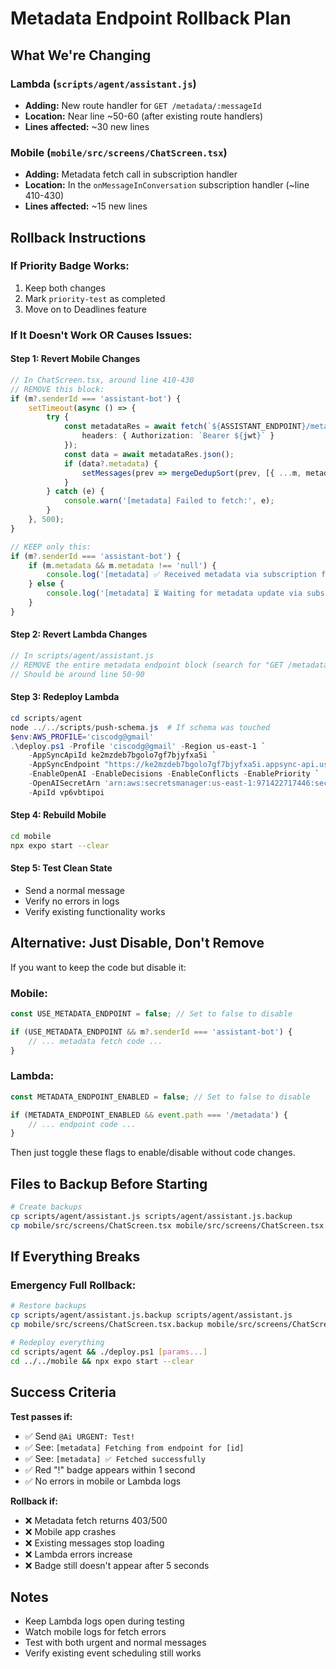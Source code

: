 # Metadata Endpoint Rollback Plan

## What We're Changing

### Lambda (`scripts/agent/assistant.js`)
- **Adding:** New route handler for `GET /metadata/:messageId`
- **Location:** Near line ~50-60 (after existing route handlers)
- **Lines affected:** ~30 new lines

### Mobile (`mobile/src/screens/ChatScreen.tsx`)
- **Adding:** Metadata fetch call in subscription handler
- **Location:** In the `onMessageInConversation` subscription handler (~line 410-430)
- **Lines affected:** ~15 new lines

## Rollback Instructions

### If Priority Badge Works:
1. Keep both changes
2. Mark `priority-test` as completed
3. Move on to Deadlines feature

### If It Doesn't Work OR Causes Issues:

#### Step 1: Revert Mobile Changes
```typescript
// In ChatScreen.tsx, around line 410-430
// REMOVE this block:
if (m?.senderId === 'assistant-bot') {
    setTimeout(async () => {
        try {
            const metadataRes = await fetch(`${ASSISTANT_ENDPOINT}/metadata/${m.id}`, {
                headers: { Authorization: `Bearer ${jwt}` }
            });
            const data = await metadataRes.json();
            if (data?.metadata) {
                setMessages(prev => mergeDedupSort(prev, [{ ...m, metadata: data.metadata }]));
            }
        } catch (e) {
            console.warn('[metadata] Failed to fetch:', e);
        }
    }, 500);
}

// KEEP only this:
if (m?.senderId === 'assistant-bot') {
    if (m.metadata && m.metadata !== 'null') {
        console.log('[metadata] ✅ Received metadata via subscription for', m.id.slice(0, 8));
    } else {
        console.log('[metadata] ⏳ Waiting for metadata update via subscription for', m.id.slice(0, 8));
    }
}
```

#### Step 2: Revert Lambda Changes
```javascript
// In scripts/agent/assistant.js
// REMOVE the entire metadata endpoint block (search for "GET /metadata")
// Should be around line 50-90
```

#### Step 3: Redeploy Lambda
```powershell
cd scripts/agent
node ../../scripts/push-schema.js  # If schema was touched
$env:AWS_PROFILE='ciscodg@gmail'
.\deploy.ps1 -Profile 'ciscodg@gmail' -Region us-east-1 `
    -AppSyncApiId ke2mzdeb7bgolo7gf7bjyfxa5i `
    -AppSyncEndpoint "https://ke2mzdeb7bgolo7gf7bjyfxa5i.appsync-api.us-east-1.amazonaws.com/graphql" `
    -EnableOpenAI -EnableDecisions -EnableConflicts -EnablePriority `
    -OpenAISecretArn 'arn:aws:secretsmanager:us-east-1:971422717446:secret:openai/assistant-UCI9C9' `
    -ApiId vp6vbtipoi
```

#### Step 4: Rebuild Mobile
```bash
cd mobile
npx expo start --clear
```

#### Step 5: Test Clean State
- Send a normal message
- Verify no errors in logs
- Verify existing functionality works

## Alternative: Just Disable, Don't Remove

If you want to keep the code but disable it:

### Mobile:
```typescript
const USE_METADATA_ENDPOINT = false; // Set to false to disable

if (USE_METADATA_ENDPOINT && m?.senderId === 'assistant-bot') {
    // ... metadata fetch code ...
}
```

### Lambda:
```javascript
const METADATA_ENDPOINT_ENABLED = false; // Set to false to disable

if (METADATA_ENDPOINT_ENABLED && event.path === '/metadata') {
    // ... endpoint code ...
}
```

Then just toggle these flags to enable/disable without code changes.

## Files to Backup Before Starting

```bash
# Create backups
cp scripts/agent/assistant.js scripts/agent/assistant.js.backup
cp mobile/src/screens/ChatScreen.tsx mobile/src/screens/ChatScreen.tsx.backup
```

## If Everything Breaks

### Emergency Full Rollback:
```bash
# Restore backups
cp scripts/agent/assistant.js.backup scripts/agent/assistant.js
cp mobile/src/screens/ChatScreen.tsx.backup mobile/src/screens/ChatScreen.tsx

# Redeploy everything
cd scripts/agent && ./deploy.ps1 [params...]
cd ../../mobile && npx expo start --clear
```

## Success Criteria

**Test passes if:**
- ✅ Send `@Ai URGENT: Test!`
- ✅ See: `[metadata] Fetching from endpoint for [id]`
- ✅ See: `[metadata] ✅ Fetched successfully`
- ✅ Red "!" badge appears within 1 second
- ✅ No errors in mobile or Lambda logs

**Rollback if:**
- ❌ Metadata fetch returns 403/500
- ❌ Mobile app crashes
- ❌ Existing messages stop loading
- ❌ Lambda errors increase
- ❌ Badge still doesn't appear after 5 seconds

## Notes
- Keep Lambda logs open during testing
- Watch mobile logs for fetch errors
- Test with both urgent and normal messages
- Verify existing event scheduling still works

